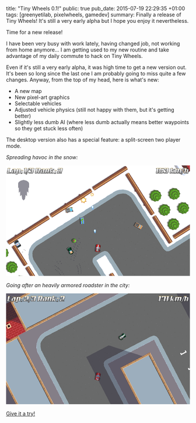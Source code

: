 title: "Tiny Wheels 0.1!"
public: true
pub_date: 2015-07-19 22:29:35 +01:00
tags: [greenyetilab, pixelwheels, gamedev]
summary: Finally a release of Tiny Wheels! It's still a very early alpha but I hope you enjoy it nevertheless.


Time for a new release!

I have been very busy with work lately, having changed job, not working from home anymore... I am getting used to my new routine and take advantage of my daily commute to hack on Tiny Wheels.

Even if it's still a very early alpha, it was high time to get a new version out. It's been so long since the last one I am probably going to miss quite a few changes. Anyway, from the top of my head, here is what's new:

- A new map
- New pixel-art graphics
- Selectable vehicles
- Adjusted vehicle physics (still not happy with them, but it's getting better)
- Slightly less dumb AI (where less dumb actually means better waypoints so they get stuck less often)

The desktop version also has a special feature: a split-screen two player mode.

_Spreading havoc in the snow:_

![Screenshot](/projects/pixelwheels/0.1/snow.png)


_Going after an heavily armored roadster in the city:_

![Screenshot](/projects/pixelwheels/0.1/city.png)

[Give it a try!](/projects/pixelwheels)
